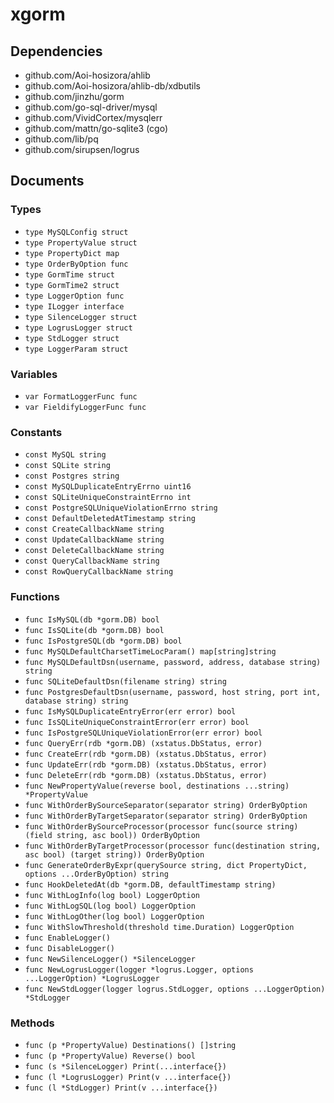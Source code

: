 # xgorm

## Dependencies

+ github.com/Aoi-hosizora/ahlib
+ github.com/Aoi-hosizora/ahlib-db/xdbutils
+ github.com/jinzhu/gorm
+ github.com/go-sql-driver/mysql
+ github.com/VividCortex/mysqlerr
+ github.com/mattn/go-sqlite3 (cgo)
+ github.com/lib/pq
+ github.com/sirupsen/logrus

## Documents

### Types

+ `type MySQLConfig struct`
+ `type PropertyValue struct`
+ `type PropertyDict map`
+ `type OrderByOption func`
+ `type GormTime struct`
+ `type GormTime2 struct`
+ `type LoggerOption func`
+ `type ILogger interface`
+ `type SilenceLogger struct`
+ `type LogrusLogger struct`
+ `type StdLogger struct`
+ `type LoggerParam struct`

### Variables

+ `var FormatLoggerFunc func`
+ `var FieldifyLoggerFunc func`

### Constants

+ `const MySQL string`
+ `const SQLite string`
+ `const Postgres string`
+ `const MySQLDuplicateEntryErrno uint16`
+ `const SQLiteUniqueConstraintErrno int`
+ `const PostgreSQLUniqueViolationErrno string`
+ `const DefaultDeletedAtTimestamp string`
+ `const CreateCallbackName string`
+ `const UpdateCallbackName string`
+ `const DeleteCallbackName string`
+ `const QueryCallbackName string`
+ `const RowQueryCallbackName string`

### Functions

+ `func IsMySQL(db *gorm.DB) bool`
+ `func IsSQLite(db *gorm.DB) bool`
+ `func IsPostgreSQL(db *gorm.DB) bool`
+ `func MySQLDefaultCharsetTimeLocParam() map[string]string`
+ `func MySQLDefaultDsn(username, password, address, database string) string`
+ `func SQLiteDefaultDsn(filename string) string`
+ `func PostgresDefaultDsn(username, password, host string, port int, database string) string`
+ `func IsMySQLDuplicateEntryError(err error) bool`
+ `func IsSQLiteUniqueConstraintError(err error) bool`
+ `func IsPostgreSQLUniqueViolationError(err error) bool`
+ `func QueryErr(rdb *gorm.DB) (xstatus.DbStatus, error)`
+ `func CreateErr(rdb *gorm.DB) (xstatus.DbStatus, error)`
+ `func UpdateErr(rdb *gorm.DB) (xstatus.DbStatus, error)`
+ `func DeleteErr(rdb *gorm.DB) (xstatus.DbStatus, error)`
+ `func NewPropertyValue(reverse bool, destinations ...string) *PropertyValue`
+ `func WithOrderBySourceSeparator(separator string) OrderByOption`
+ `func WithOrderByTargetSeparator(separator string) OrderByOption`
+ `func WithOrderBySourceProcessor(processor func(source string) (field string, asc bool)) OrderByOption`
+ `func WithOrderByTargetProcessor(processor func(destination string, asc bool) (target string)) OrderByOption`
+ `func GenerateOrderByExpr(querySource string, dict PropertyDict, options ...OrderByOption) string`
+ `func HookDeletedAt(db *gorm.DB, defaultTimestamp string)`
+ `func WithLogInfo(log bool) LoggerOption`
+ `func WithLogSQL(log bool) LoggerOption`
+ `func WithLogOther(log bool) LoggerOption`
+ `func WithSlowThreshold(threshold time.Duration) LoggerOption`
+ `func EnableLogger()`
+ `func DisableLogger()`
+ `func NewSilenceLogger() *SilenceLogger`
+ `func NewLogrusLogger(logger *logrus.Logger, options ...LoggerOption) *LogrusLogger`
+ `func NewStdLogger(logger logrus.StdLogger, options ...LoggerOption) *StdLogger`

### Methods

+ `func (p *PropertyValue) Destinations() []string`
+ `func (p *PropertyValue) Reverse() bool`
+ `func (s *SilenceLogger) Print(...interface{})`
+ `func (l *LogrusLogger) Print(v ...interface{})`
+ `func (l *StdLogger) Print(v ...interface{})`
